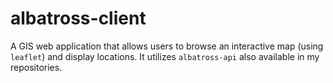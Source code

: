 # albatross-client
A GIS web application that allows users to browse an interactive map (using `leaflet`) and display locations. It utilizes `albatross-api` also available in my repositories. 
